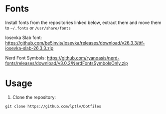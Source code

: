 # Fonts
Install fonts from the repositories linked below, extract them and move them to ```~/.fonts``` or ```/usr/share/fonts```


Iosevka Slab font: https://github.com/be5invis/Iosevka/releases/download/v26.3.3/ttf-iosevka-slab-26.3.3.zip

Nerd Font Symbols: https://github.com/ryanoasis/nerd-fonts/releases/download/v3.0.2/NerdFontsSymbolsOnly.zip

# Usage

1. Clone the repository:
```
git clone https://github.com/lptlv/Dotfiles
```
